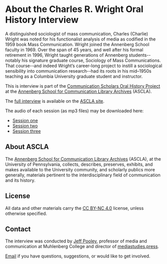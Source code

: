 # About the Charles R. Wright Oral History Interview

A distinguished sociologist of mass communication, Charles (Charlie) Wright was noted for his functionalist analysis of media as codified in the 1959 book Mass Communication. Wright joined the Annenberg School faculty in 1969. Over the span of 45 years, and well after his formal retirement in 1996, Wright taught generations of Annenberg students--notably his signature graduate course, Sociology of Mass Communications. That course--and indeed Wright’s career-long project to instill a sociological sensibility into communication research--had its roots in his mid–1950s teaching as a Columbia University graduate student and instructor.

This is interview is part of the [Communication Scholars Oral History Project](https://www.asc.upenn.edu/research/centers/annenberg-school-communication-library-archives/collections/history-field) at the [Annenberg School for Communication Library Archives](https://www.asc.upenn.edu/research/centers/annenberg-school-for-communication-library-archives) (ASCLA).

The [full interview](https://ascla.asc.upenn.edu/communications-scholars-history-project/charles-r-wright-oral-history/) is available on the [ASCLA site](https://ascla.asc.upenn.edu/communications-scholars-history-project/charles-r-wright-oral-history/).

The audio of each session (as mp3 files) may be downloaded here:

* [Session one](https://imghost.asc.upenn.edu/AudioSrv/ascla_audio/wright-session-one-c.mp3)
* [Session two](https://imghost.asc.upenn.edu/AudioSrv/ascla_audio/wright-audio-session-two.mp3)
* [Session three](https://imghost.asc.upenn.edu/AudioSrv/ascla_audio/wright-audio-session-three.mp3)

## About ASCLA

The [Annenberg School for Communication Library Archives](https://www.asc.upenn.edu/research/centers/annenberg-school-communication-library-archives/) (ASCLA), at the University of Pennsylvania, collects, describes, preserves, exhibits, and makes available to the University community, and scholarly publics more generally, materials pertinent to the interdisciplinary field of communication and its history.

## License

All data and other materials carry the [CC BY-NC 4.0](https://creativecommons.org/licenses/by-nc/4.0/legalcode) license, unless otherwise specified.

## Contact

The interview was conducted by [Jeff Pooley](https://jeffpooley.com), professor of media and communication at Muhlenberg College and director of [mediastudies.press](https://mediastudies.press).

[Email](mailto:pooley@muhlenberg.edu) if you have questions, suggestions, or would like to get involved. 
